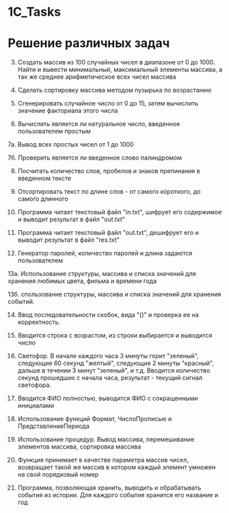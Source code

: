 # 1C_Tasks

# Решение различных задач

3) Создать массив из 100 случайных чисел в диапазоне от 0 до 1000. Найти и вывести минимальный, максимальный элементы массива, а так же среднее арифметическое всех чисел массива

4) Сделать сортировку массива методом пузырька по возрастанию

5) Сгенерировать случайное число от 0 до 15, затем вычислить значение факториала этого числа

6) Вычислить является ли натуральное число, введенное пользователем простым

  7а. Вывод всех простых чисел от 1 до 1000

  7б. Проверить является ли введенное слово палиндромом

8) Посчитать количество слов, пробелов и знаков препинания в введенном тексте

9) Отсортировать текст по длине слов - от самого короткого, до самого длинного

10) Программа читает текстовый файл "in.txt", шифрует его содержимое и выводит результат в файл "out.txt"

11) Программа читает текстовый файл "out.txt", дешифрует его и выводит результат в файл "res.txt" 

12) Генератор паролей, количество паролей и длина задаются пользователем

   13а. Использование структуры, массива и списка значений для хранения любимых цвета, фильма и времени года 
   
   13б. спользование структуры, массива и списка значений для хранения событий.
   
14) Ввод последовательности скобок, вида "()" и проверка ее на корректность.

15) Вводится строка с возрастом, из строки выбирается и выводится число

16) Светофор. В начале каждого часа 3 минуты горит "зеленый", следующие 60 секунд "желтый", следующие 2 минуты "красный", дальше в течении 3 минут "зеленый", и т.д. Вводится количество секунд прошедших с начала часа, результат - текущий сигнал светофора.

17) Вводится ФИО полностью, выводится ФИО с сокращенными инициалами

18) Использование функций Формат, ЧислоПрописью и ПредставлениеПериода

19) Использование процедур. Вывод массива, перемешивание элементов массива, сортировка массива

20) Функция принимает в качестве параметра массив чисел, возвращает такой же массив в котором каждый элемент умножен на свой порядковый номер

21) Программа, позволяющая хранить, выводить и обрабатывать события из истории. Для каждого события хранится его название и год 
